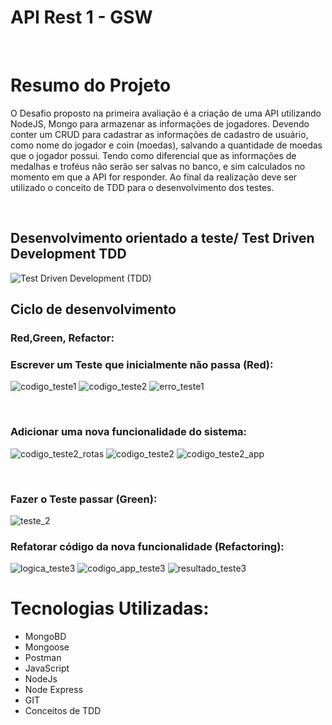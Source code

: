 # API Rest 1 - GSW

<br>

# Resumo do Projeto

O Desafio proposto na primeira avaliação é a criação de uma API utilizando NodeJS, Mongo para armazenar as informações de jogadores. Devendo conter um CRUD para cadastrar as informações de cadastro de usuário, como nome do jogador e coin (moedas), salvando a quantidade de moedas que o jogador possui. Tendo como diferencial que as informações de medalhas e troféus não serão ser salvas no banco, e sim calculados no momento em que a API for responder. Ao final da realização deve ser utilizado o conceito de TDD para o desenvolvimento dos testes. 

<br>

## Desenvolvimento orientado a teste/ Test Driven Development TDD

![Test Driven Development (TDD)](https://user-images.githubusercontent.com/80925387/167756040-c2dba9fa-c55c-4e74-bbd0-cb8ba6ca4a86.png)

## Ciclo de desenvolvimento

### Red,Green, Refactor:

### Escrever um Teste que inicialmente não passa (Red):
![codigo_teste1](https://user-images.githubusercontent.com/80925387/167759346-1ab42ede-cf49-43e9-b491-a616157e7473.PNG)
![codigo_teste2](https://user-images.githubusercontent.com/80925387/167759360-c8bed1a4-a662-489f-ac9f-b0219b3095e7.PNG)
![erro_teste1](https://user-images.githubusercontent.com/80925387/167759381-c9ebfa0d-f624-45de-8d7f-b12930b8c526.PNG)

<br>

### Adicionar uma nova funcionalidade do sistema:
![codigo_teste2_rotas](https://user-images.githubusercontent.com/80925387/167759475-819d587e-896f-4af2-8312-44270c77cd1f.PNG)
![codigo_teste2](https://user-images.githubusercontent.com/80925387/167759547-571a9e99-737d-4416-b66c-184becf00ae2.PNG)
![codigo_teste2_app](https://user-images.githubusercontent.com/80925387/167759564-bfdf9880-eea6-4ab5-a0d2-b0262ba9abe3.PNG)

<br>

### Fazer o Teste passar (Green):
![teste_2](https://user-images.githubusercontent.com/80925387/167759669-f4eec432-b235-4aa1-8029-ac76ec5c21d6.PNG)


### Refatorar código da nova funcionalidade (Refactoring):
![logica_teste3](https://user-images.githubusercontent.com/80925387/167760239-bf8334fa-a458-4363-a4a5-19d8b68af2a9.PNG)
![codigo_app_teste3](https://user-images.githubusercontent.com/80925387/167760256-b2d36803-93a2-4a5f-8cbc-3e63844be7dc.PNG)
![resultado_teste3](https://user-images.githubusercontent.com/80925387/167760338-d3c3b206-1672-4a57-831d-f0409911784a.PNG)



# Tecnologias Utilizadas:

- MongoBD
- Mongoose
- Postman
- JavaScript
- NodeJs
- Node Express
- GIT
- Conceitos de TDD
